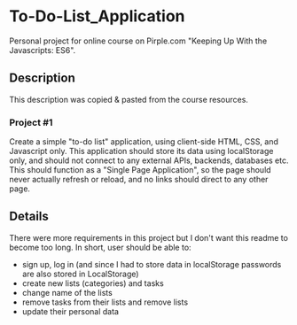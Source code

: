 # To-Do-List_Application

Personal project for online course on Pirple.com "Keeping Up With the Javascripts: ES6".


## Description 
This description was copied & pasted from the course resources. 

### Project #1 
Create a simple "to-do list" application, using client-side HTML, CSS, and Javascript only. This application should store its data using localStorage only, and should not connect to any external APIs, backends, databases etc. This should function as a "Single Page Application", so the page should never actually refresh or reload, and no links should direct to any other page.

## Details
There were more requirements in this project but I don't want this readme to become too long. In short, user should be able to:
- sign up, log in (and since I had to store data in localStorage passwords are also stored in LocalStorage)
- create new lists (categories) and tasks
- change name of the lists
- remove tasks from their lists and remove lists
- update their personal data



